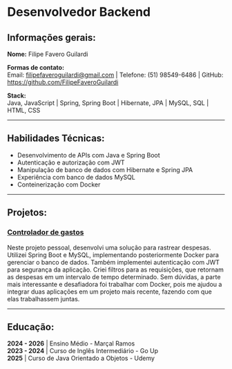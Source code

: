 # Desenvolvedor Backend

## Informações gerais:

**Nome:** Filipe Favero Guilardi

**Formas de contato:**  
Email: filipefaveroguilardi@gmail.com  | 
Telefone: (51) 98549-6486 | 
GitHub: https://github.com/FilipeFaveroGuilardi 

**Stack:**  
Java, JavaScript | Spring, Spring Boot | Hibernate, JPA | MySQL, SQL | HTML, CSS

---

## Habilidades Técnicas:
- Desenvolvimento de APIs com Java e Spring Boot
- Autenticação e autorização com JWT
- Manipulação de banco de dados com Hibernate e Spring JPA
- Experiência com banco de dados MySQL
- Conteinerização com Docker

---

## Projetos:

### [Controlador de gastos](https://github.com/FilipeFaveroGuilardi/expense-tracker-api)
Neste projeto pessoal, desenvolvi uma solução para rastrear despesas. Utilizei Spring Boot e MySQL, implementando posteriormente Docker para gerenciar o banco de dados. Também implementei autenticação com JWT para segurança da aplicação. Criei filtros para as requisições, que retornam as despesas em um intervalo de tempo determinado. Sem dúvidas, a parte mais interessante e desafiadora foi trabalhar com Docker, pois me ajudou a integrar duas aplicações em um projeto mais recente, fazendo com que elas trabalhassem juntas.

---

## Educação:
**2024 - 2026** | Ensino Médio - Marçal Ramos  
**2023 - 2024** | Curso de Inglês Intermediário - Go Up  
**2025** | Curso de Java Orientado a Objetos - Udemy
